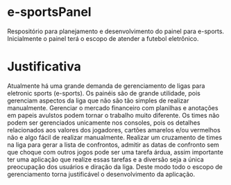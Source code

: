 # e-sportsPanel
Respositório para planejamento e desenvolvimento do painel para e-sports. Inicialmente o painel terá o escopo de atender a futebol eletrônico.

# Justificativa
Atualmente há uma grande demanda de gerenciamento de ligas para eletronic sports (e-sports). 
Os painéis são de grande utilidade, pois gerenciam aspectos da liga que não são tão simples de realizar manualmente. Gerenciar o mercado financeiro com planilhas e anotações em papeis avulstos podem tornar o trabalho muito diferente. Os times não podem ser gerenciados unicamente nos consoles, pois os detalhes relacionados aos valores dos jogadores, cartões amarelos e/ou vermelhos não e algo fácil de realizar manualmente. Realizar um cruzamento de times na liga para gerar a lista de confrontos, admitir as datas de confronto sem que choque com outros jogos pode ser uma tarefa árdua, assim importante ter uma aplicação que realize essas tarefas e a diversão seja a única preocupação dos usuários e diração da liga. Deste modo todo o escopo de gerenciamento torna justificável o desenvolvimento da aplicação.
 
 
